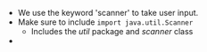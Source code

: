 - We use the keyword 'scanner' to take user input.
- Make sure to include `import java.util.Scanner` 
	- Includes the *util* package and *scanner* class
- 